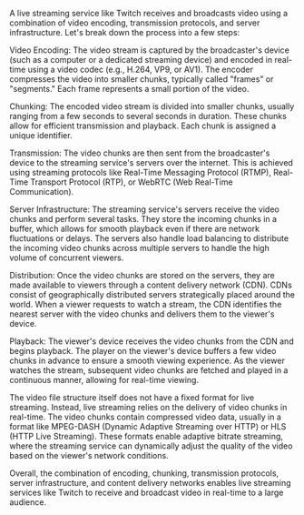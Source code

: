 A live streaming service like Twitch receives and broadcasts video using a combination of video encoding, transmission protocols, and server infrastructure. Let's break down the process into a few steps:

Video Encoding: The video stream is captured by the broadcaster's device (such as a computer or a dedicated streaming device) and encoded in real-time using a video codec (e.g., H.264, VP9, or AV1). The encoder compresses the video into smaller chunks, typically called "frames" or "segments." Each frame represents a small portion of the video.

Chunking: The encoded video stream is divided into smaller chunks, usually ranging from a few seconds to several seconds in duration. These chunks allow for efficient transmission and playback. Each chunk is assigned a unique identifier.

Transmission: The video chunks are then sent from the broadcaster's device to the streaming service's servers over the internet. This is achieved using streaming protocols like Real-Time Messaging Protocol (RTMP), Real-Time Transport Protocol (RTP), or WebRTC (Web Real-Time Communication).

Server Infrastructure: The streaming service's servers receive the video chunks and perform several tasks. They store the incoming chunks in a buffer, which allows for smooth playback even if there are network fluctuations or delays. The servers also handle load balancing to distribute the incoming video chunks across multiple servers to handle the high volume of concurrent viewers.

Distribution: Once the video chunks are stored on the servers, they are made available to viewers through a content delivery network (CDN). CDNs consist of geographically distributed servers strategically placed around the world. When a viewer requests to watch a stream, the CDN identifies the nearest server with the video chunks and delivers them to the viewer's device.

Playback: The viewer's device receives the video chunks from the CDN and begins playback. The player on the viewer's device buffers a few video chunks in advance to ensure a smooth viewing experience. As the viewer watches the stream, subsequent video chunks are fetched and played in a continuous manner, allowing for real-time viewing.

The video file structure itself does not have a fixed format for live streaming. Instead, live streaming relies on the delivery of video chunks in real-time. The video chunks contain compressed video data, usually in a format like MPEG-DASH (Dynamic Adaptive Streaming over HTTP) or HLS (HTTP Live Streaming). These formats enable adaptive bitrate streaming, where the streaming service can dynamically adjust the quality of the video based on the viewer's network conditions.

Overall, the combination of encoding, chunking, transmission protocols, server infrastructure, and content delivery networks enables live streaming services like Twitch to receive and broadcast video in real-time to a large audience.